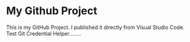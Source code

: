 # My Github Project
This is my GitHub Project. I published it directly from Visual Studio Code.
Test Git Credential Helper........